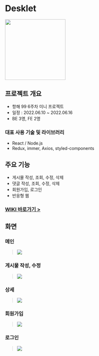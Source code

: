# Desklet
<img src=https://user-images.githubusercontent.com/102746846/174035114-8cee4b88-2139-45b7-92df-6baafba9503e.jpg height=200/>

## 프로젝트 개요
- 항해 99 6주차 미니 프로젝트
- 일정 : 2022.06.10 ~ 2022.06.16
- BE 3명, FE 2명

### 대표 사용 기술 및 라이브러리
- React / Node.js
- Redux, immer, Axios, styled-components

## 주요 기능
- 게시물 작성, 조회, 수정, 삭제
- 댓글 작성, 조회, 수정, 삭제
- 회원가입, 로그인
- 반응형 웹

### [WIKI 바로가기 >](https://github.com/nujeyh/Desklet)

## 화면

### 메인

> <img src=https://user-images.githubusercontent.com/102746846/174040080-90456543-0336-4a35-a69e-387d11c116f7.png />

### 게시물 작성, 수정

> <img src=https://user-images.githubusercontent.com/102746846/174041003-393ea370-dc7d-4d35-87c8-ec71895bf31f.png />

### 상세

> <img src=https://user-images.githubusercontent.com/102746846/174040330-72d9e66d-d1bd-4479-aaa3-6ebb0baafcbf.png />

### 회원가입 
> <img src=https://user-images.githubusercontent.com/102746846/174041692-60076a89-431f-4883-bf8c-88f584997106.png />

### 로그인
> <img src=https://user-images.githubusercontent.com/102746846/174041730-e150f027-f626-41ba-bf1a-a052b8273ed2.png />

